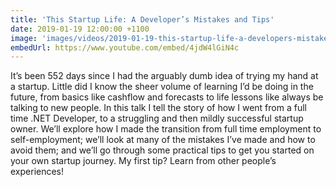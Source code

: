 ```yaml
---
title: 'This Startup Life: A Developer’s Mistakes and Tips'
date: 2019-01-19 12:00:00 +1100
image: 'images/videos/2019-01-19-this-startup-life-a-developers-mistakes-and-tips.jpg'
embedUrl: https://www.youtube.com/embed/4jdW4lGiN4c
---
```


It’s been 552 days since I had the arguably dumb idea of trying my hand at a startup. Little did I know the sheer volume of learning I’d be doing in the future, from basics like cashflow and forecasts to life lessons like always be talking to new people. In this talk I tell the story of how I went from a full time .NET Developer, to a struggling and then mildly successful startup owner. We’ll explore how I made the transition from full time employment to self-employment; we’ll look at many of the mistakes I’ve made and how to avoid them; and we’ll go through some practical tips to get you started on your own startup journey. My first tip? Learn from other people’s experiences!
